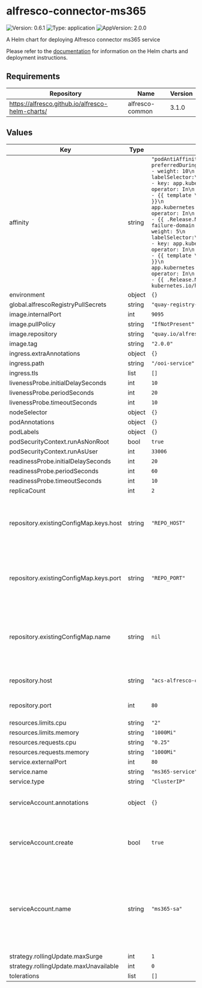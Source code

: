 # alfresco-connector-ms365

![Version: 0.6.1](https://img.shields.io/badge/Version-0.6.1-informational?style=flat-square) ![Type: application](https://img.shields.io/badge/Type-application-informational?style=flat-square) ![AppVersion: 2.0.0](https://img.shields.io/badge/AppVersion-2.0.0-informational?style=flat-square)

A Helm chart for deploying Alfresco connector ms365 service

Please refer to the [documentation](https://github.com/Alfresco/acs-deployment/blob/master/docs/helm/README.md) for information on the Helm charts and deployment instructions.

## Requirements

| Repository | Name | Version |
|------------|------|---------|
| https://alfresco.github.io/alfresco-helm-charts/ | alfresco-common | 3.1.0 |

## Values

| Key | Type | Default | Description |
|-----|------|---------|-------------|
| affinity | string | `"podAntiAffinity:\n  preferredDuringSchedulingIgnoredDuringExecution:\n    - weight: 10\n      podAffinityTerm:\n        labelSelector:\n          matchExpressions:\n            - key: app.kubernetes.io/name\n              operator: In\n              values:\n                - {{ template \"alfresco-connector-ms365.name\" . }}\n            - key: app.kubernetes.io/instance\n              operator: In\n              values:\n                - {{ .Release.Name }}\n        topologyKey: failure-domain.beta.kubernetes.io/zone\n    - weight: 5\n      podAffinityTerm:\n        labelSelector:\n          matchExpressions:\n            - key: app.kubernetes.io/name\n              operator: In\n              values:\n                - {{ template \"alfresco-connector-ms365.name\" . }}\n            - key: app.kubernetes.io/instance\n              operator: In\n              values:\n                - {{ .Release.Name }}\n        topologyKey: kubernetes.io/hostname"` | Pod affinity, passed thru tpl function |
| environment | object | `{}` |  |
| global.alfrescoRegistryPullSecrets | string | `"quay-registry-secret"` |  |
| image.internalPort | int | `9095` |  |
| image.pullPolicy | string | `"IfNotPresent"` |  |
| image.repository | string | `"quay.io/alfresco/alfresco-ooi-service"` |  |
| image.tag | string | `"2.0.0"` |  |
| ingress.extraAnnotations | object | `{}` |  |
| ingress.path | string | `"/ooi-service"` |  |
| ingress.tls | list | `[]` |  |
| livenessProbe.initialDelaySeconds | int | `10` |  |
| livenessProbe.periodSeconds | int | `20` |  |
| livenessProbe.timeoutSeconds | int | `10` |  |
| nodeSelector | object | `{}` |  |
| podAnnotations | object | `{}` |  |
| podLabels | object | `{}` |  |
| podSecurityContext.runAsNonRoot | bool | `true` |  |
| podSecurityContext.runAsUser | int | `33006` |  |
| readinessProbe.initialDelaySeconds | int | `20` |  |
| readinessProbe.periodSeconds | int | `60` |  |
| readinessProbe.timeoutSeconds | int | `10` |  |
| replicaCount | int | `2` |  |
| repository.existingConfigMap.keys.host | string | `"REPO_HOST"` | name of the key in the configMap where to find the repository service host |
| repository.existingConfigMap.keys.port | string | `"REPO_PORT"` | name of the key in the configMap where to find the repository service port |
| repository.existingConfigMap.name | string | `nil` | a pre-existing configmap which provides expected configuration for ms365 |
| repository.host | string | `"acs-alfresco-cs-repository"` | ACS repository host |
| repository.port | int | `80` | ACS repository port |
| resources.limits.cpu | string | `"2"` |  |
| resources.limits.memory | string | `"1000Mi"` |  |
| resources.requests.cpu | string | `"0.25"` |  |
| resources.requests.memory | string | `"1000Mi"` |  |
| service.externalPort | int | `80` |  |
| service.name | string | `"ms365-service"` |  |
| service.type | string | `"ClusterIP"` |  |
| serviceAccount.annotations | object | `{}` | Annotations to add to the service account |
| serviceAccount.create | bool | `true` | Specifies whether a service account should be created |
| serviceAccount.name | string | `"ms365-sa"` | The name of the service account to use. If not set and create is true, a name is generated using the fullname template |
| strategy.rollingUpdate.maxSurge | int | `1` |  |
| strategy.rollingUpdate.maxUnavailable | int | `0` |  |
| tolerations | list | `[]` |  |
